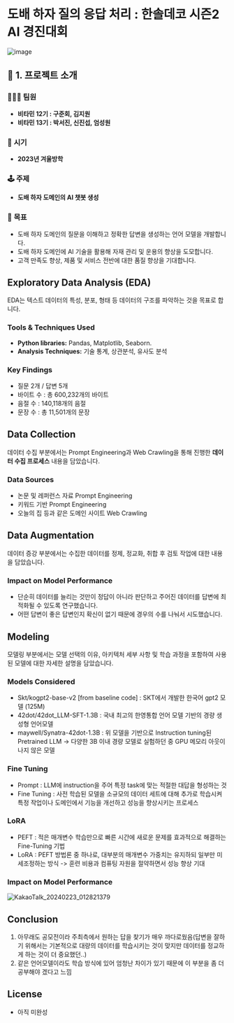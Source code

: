 # 도배 하자 질의 응답 처리 : 한솔데코 시즌2 AI 경진대회
![image](https://github.com/junhoeKu/Developing-LLM-with-dobaehaja.github.io/assets/144355794/a6c9d84b-d8ef-4a55-bddb-e4a51ff81c46)

## 🎯 1. 프로젝트 소개
### 🧑‍🤝‍🧑 **팀원**
- **비타민 12기 : 구준회, 김지원**
- **비타민 13기 : 박서진, 신진섭, 엄성원**

### 📅 **시기**
- **2023년 겨울방학**

### 🕹️ **주제**
- **도배 하자 도메인의 AI 챗봇 생성**

### 🎯 **목표**
- 도배 하자 도메인의 질문을 이해하고 정확한 답변을 생성하는 언어 모델을 개발합니다.
- 도배 하자 도메인에 AI 기술을 활용해 자재 관리 및 운용의 향상을 도모합니다.
- 고객 만족도 향상, 제품 및 서비스 전반에 대한 품질 향상을 기대합니다.

## Exploratory Data Analysis (EDA)

EDA는 텍스트 데이터의 특성, 분포, 형태 등 데이터의 구조를 파악하는 것을 목표로 합니다.

### Tools & Techniques Used

- **Python libraries:** Pandas, Matplotlib, Seaborn.
- **Analysis Techniques:** 기술 통계, 상관분석, 유사도 분석

### Key Findings

- 질문 2개 / 답변 5개
- 바이트 수 : 총 600,232개의 바이트
- 음절 수 : 140,118개의 음절
- 문장 수 : 총 11,501개의 문장

## Data Collection

데이터 수집 부분에서는 Prompt Engineering과 Web Crawling을 통해 진행한 **데이터 수집 프로세스** 내용을 담았습니다.

### Data Sources

- 논문 및 레퍼런스 자료 Prompt Engineering
- 키워드 기반 Prompt Engineering
- 오늘의 집 등과 같은 도메인 사이트 Web Crawling

## Data Augmentation

데이터 증강 부분에서는 수집한 데이터를 정제, 정교화, 취합 후 검토 작업에 대한 내용을 담았습니다.

### Impact on Model Performance

- 단순히 데이터를 늘리는 것만이 정답이 아니라 판단하고 주어진 데이터를 답변에 최적화될 수 있도록 연구했습니다.
- 어떤 답변이 좋은 답변인지 확신이 없기 때문에 경우의 수를 나눠서 시도했습니다.

## Modeling

모델링 부분에서는 모델 선택의 이유, 아키텍처 세부 사항 및 학습 과정을 포함하여 사용된 모델에 대한 자세한 설명을 담았습니다.

### Models Considered

- Skt/kogpt2-base-v2 [from baseline code] : SKT에서 개발한 한국어 gpt2 모델 (125M)
- 42dot/42dot_LLM-SFT-1.3B : 국내 최고의 한영통합 언어 모델 기반의 경량 생성형 언어모델
- maywell/Synatra-42dot-1.3B : 위 모델을 기반으로 Instruction tuning된 Pretrained LLM
    -> 다양한 3B 이내 경량 모델로 실험하던 중 GPU 메모리 아웃이 나지 않은 모델

### Fine Tuning

- Prompt : LLM에 instruction을 주어 특정 task에 맞는 적절한 대답을 형성하는 것
- Fine Tuning : 사전 학습된 모델을 소규모의 데이터 세트에 대해 추가로 학습시켜 특정 작업이나 도메인에서 기능을 개선하고 성능을 향상시키는 프로세스

### LoRA

- PEFT : 적은 매개변수 학습만으로 빠른 시간에 새로운 문제를 효과적으로 해결하는 Fine-Tuning 기법
- LoRA : PEFT 방법론 중 하나로, 대부분의 매개변수 가중치는 유지하되 일부만 미세조정하는 방식
      -> 훈련 비용과 컴퓨팅 자원을 절약하면서 성능 향상 기대

### Impact on Model Performance

![KakaoTalk_20240223_012821379](https://github.com/junhoeKu/Developing-LLM-with-dobaehaja.github.io/assets/144355794/0f170bd2-bc33-40c4-ac16-9ca47c7b5455)

## Conclusion

1. 아무래도 공모전이라 주최측에서 원하는 답을 찾기가 매우 까다로웠음(답변을 잘하기 위해서는 기본적으로 대량의 데이터를 학습시키는 것이 맞지만 데이터를 정교하게 하는 것이 더 중요했던..)
2. 같은 언어모델이라도 학습 방식에 있어 엄청난 차이가 있기 때문에 이 부분을 좀 더 공부해야 겠다고 느낌

## License

- 아직 미완성
